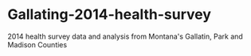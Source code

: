 # Gallating-2014-health-survey
2014 health survey data and analysis from Montana's Gallatin, Park and Madison Counties 
